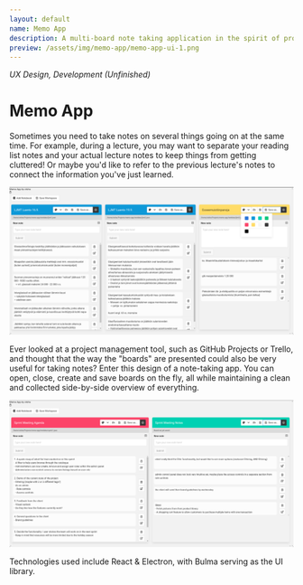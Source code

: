```yaml
---
layout: default
name: Memo App
description: A multi-board note taking application in the spirit of project management tools.
preview: /assets/img/memo-app/memo-app-ui-1.png
---
```

*UX Design, Development (Unfinished)*

# Memo App

Sometimes you need to take notes on several things going on at the same time. For example, during a lecture, you may want to separate your reading list notes and your actual lecture notes to keep things from getting cluttered! Or maybe you'd like to refer to the previous lecture's notes to connect the information you've just learned.

![User Interface Preview 1](/assets/img/memo-app/memo-app-ui-1.png)

Ever looked at a project management tool, such as GitHub Projects or Trello, and thought that the way the "boards" are presented could also be very useful for taking notes? Enter this design of a note-taking app. You can open, close, create and save boards on the fly, all while maintaining a clean and collected side-by-side overview of everything.

![User Interface Preview 2](/assets/img/memo-app/memo-app-ui-2.png)

Technologies used include React & Electron, with Bulma serving as the UI library.